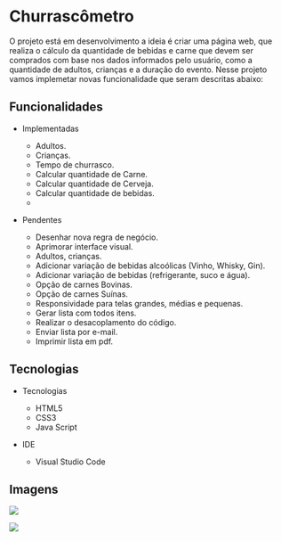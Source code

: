 # Churrascômetro

O projeto está em desenvolvimento a ideia é criar uma página web, que realiza o cálculo da quantidade de bebidas e carne que devem ser comprados com base nos dados informados pelo usuário, como a quantidade de adultos, crianças e a duração do evento. Nesse projeto vamos implemetar novas funcionalidade que seram descritas abaixo:

## Funcionalidades

+ Implementadas
    + Adultos.
    + Crianças.
    + Tempo de churrasco.
    + Calcular quantidade de Carne. 
    + Calcular quantidade de Cerveja. 
    + Calcular quantidade de bebidas.
    + 
    
+ Pendentes
    + Desenhar nova regra de negócio.
    + Aprimorar interface visual.
    + Adultos, crianças.
    + Adicionar variação de bebidas alcoólicas (Vinho, Whisky, Gin).
    + Adicionar variação de bebidas (refrigerante, suco e água).
    + Opção de carnes Bovinas.
    + Opção de carnes Suínas.
    + Responsividade para telas grandes, médias e pequenas.
    + Gerar lista com todos itens. 
    + Realizar o desacoplamento do código.
    * Enviar lista por e-mail.
    * Imprimir lista em pdf.
    
## Tecnologias 
                

+ Tecnologias
    + HTML5
    + CSS3
    + Java Script
    
+ IDE
    + Visual Studio Code  


## Imagens
        
   ![](https://i.postimg.cc/ryYkZRdr/Screenshot-5.png)
   
   ![](https://i.postimg.cc/2SRggQCV/Screenshot-5.png)

